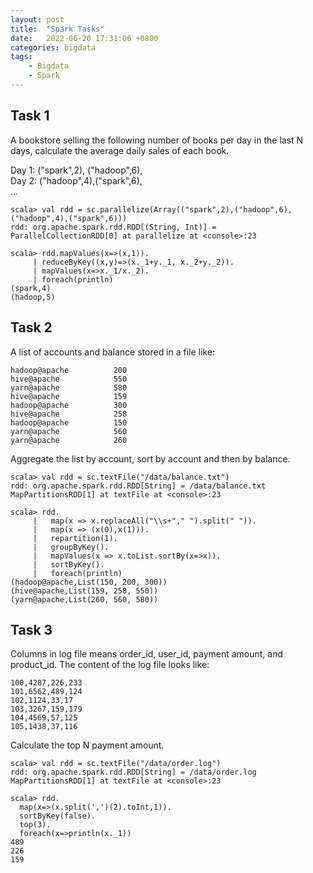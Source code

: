 ```yaml
---
layout: post
title:  "Spark Tasks"
date:   2022-06-20 17:31:06 +0800
categories: bigdata
tags:
    - Bigdata
    - Spark
---
```


## Task 1
A bookstore selling the following number of books per day in the last N days, 
calculate the average daily sales of each book.

Day 1: ("spark",2), ("hadoop",6),  
Day 2: ("hadoop",4),("spark",6),  
...  

```shell
scala> val rdd = sc.parallelize(Array(("spark",2),("hadoop",6),("hadoop",4),("spark",6)))
rdd: org.apache.spark.rdd.RDD[(String, Int)] = ParallelCollectionRDD[0] at parallelize at <console>:23

scala> rdd.mapValues(x=>(x,1)).
     | reduceByKey((x,y)=>(x._1+y._1, x._2+y._2)).
     | mapValues(x=>x._1/x._2).
     | foreach(println)
(spark,4)
(hadoop,5)

```

## Task 2
A list of accounts and balance stored in a file like: 
```text
hadoop@apache          200
hive@apache            550
yarn@apache            580
hive@apache            159
hadoop@apache          300
hive@apache            258
hadoop@apache          150
yarn@apache            560
yarn@apache            260
```
Aggregate the list by account, sort by account and then by balance.
```shell
scala> val rdd = sc.textFile("/data/balance.txt")
rdd: org.apache.spark.rdd.RDD[String] = /data/balance.txt MapPartitionsRDD[1] at textFile at <console>:23

scala> rdd.
     |   map(x => x.replaceAll("\\s+"," ").split(" ")).
     |   map(x => (x(0),x(1))).
     |   repartition(1).
     |   groupByKey().
     |   mapValues(x => x.toList.sortBy(x=>x)).
     |   sortByKey().
     |   foreach(println)
(hadoop@apache,List(150, 200, 300))
(hive@apache,List(159, 258, 550))
(yarn@apache,List(260, 560, 580))
```

## Task 3
Columns in log file means order_id, user_id, payment amount, and product_id. 
The content of the log file looks like:
```text
100,4287,226,233
101,6562,489,124
102,1124,33,17
103,3267,159,179
104,4569,57,125
105,1438,37,116
```
Calculate the top N payment amount.
```shell
scala> val rdd = sc.textFile("/data/order.log")
rdd: org.apache.spark.rdd.RDD[String] = /data/order.log MapPartitionsRDD[1] at textFile at <console>:23

scala> rdd.
  map(x=>(x.split(',')(2).toInt,1)).
  sortByKey(false).
  top(3).
  foreach(x=>println(x._1))
489
226
159
```

